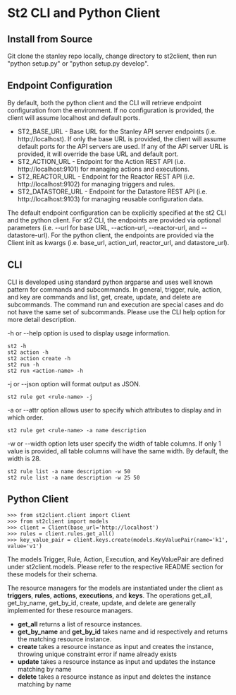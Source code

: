 St2 CLI and Python Client
=========================

## Install from Source
Git clone the stanley repo locally, change directory to st2client, then run "python setup.py" or "python setup.py develop".

## Endpoint Configuration
By default, both the python client and the CLI will retrieve endpoint configuration from the environment. If no configuration is provided, the client will assume localhost and default ports.

* ST2_BASE_URL - Base URL for the Stanley API server endpoints (i.e. http://localhost). If only the base URL is provided, the client will assume default ports for the API servers are used. If any of the API server URL is provided, it will override the base URL and default port.
* ST2_ACTION_URL - Endpoint for the Action REST API (i.e. http://localhost:9101) for managing actions and executions.
* ST2_REACTOR_URL - Endpoint for the Reactor REST API (i.e. http://localhost:9102) for managing triggers and rules.
* ST2_DATASTORE_URL - Endpoint for the Datastore REST API (i.e. http://localhost:9103) for managing reusable configuration data.

The default endpoint configuration can be explicitly specified at the st2 CLI and the python client. For st2 CLI, the endpoints are provided via optional parameters (i.e. --url for base URL, --action-url, --reactor-url, and --datastore-url). For the python client, the endpoints are provided via the Client init as kwargs (i.e. base_url, action_url, reactor_url, and datastore_url).

## CLI
CLI is developed using standard python argparse and uses well known pattern for commands and subcommands.  In general, trigger, rule, action, and key are commands and list, get, create, update, and delete are subcommands.  The command run and execution are special cases and do not have the same set of subcommands. Please use the CLI help option for more detail description.

-h or --help option is used to display usage information.

    st2 -h
    st2 action -h
    st2 action create -h
    st2 run -h
    st2 run <action-name> -h

-j or --json option will format output as JSON.

    st2 rule get <rule-name> -j

-a or --attr option allows user to specify which attributes to display and in which order.

    st2 rule get <rule-name> -a name description

-w or --width option lets user specify the width of table columns. If only 1 value is provided, all table columns will have the same width. By default, the width is 28.

    st2 rule list -a name description -w 50
    st2 rule list -a name description -w 25 50

## Python Client

    >>> from st2client.client import Client
    >>> from st2client import models
    >>> client = Client(base_url='http://localhost')
    >>> rules = client.rules.get_all()
    >>> key_value_pair = client.keys.create(models.KeyValuePair(name='k1', value='v1')

The models Trigger, Rule, Action, Execution, and KeyValuePair are defined under st2client.models. Please refer to the respective README section for these models for their schema.

The resource managers for the models are instantiated under the client as **triggers**, **rules**, **actions**, **executions**, and **keys**. The operations get_all, get_by_name, get_by_id, create, update, and delete are generally implemented for these resource managers.

 - **get_all** returns a list of resource instances.
 - **get_by_name** and **get_by_id** takes name and id respectively and returns the matching resource instance.
 - **create** takes a resource instance as input and creates the instance, throwing unique constraint error if name already exists
 - **update** takes a resource instance as input and updates the instance matching by name
 - **delete** takes a resource instance as input and deletes the instance matching by name

